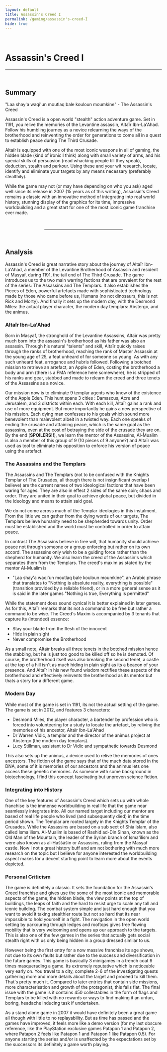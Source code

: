 ```yaml
---
layout: default
title: Assassin's Creed I
permalink: /gaming/assassin's-creed-I
hide: true
---
```

<p><br></p>

Assassin's Creed I
=========

<hr style="height:2px;border-width:0;color:gray;background-color:gray">

<br>

**Summary**
--------

"Laa shay'a waqi'un moutlaq bale kouloun moumkine" - The Assassin's Creed

Assassin's Creed is a open world "stealth" action adventure game. Set in 1191, you relive the memories of the Levantine assassin,  Altaïr Ibn-La'Ahad. Follow his humbling journey as a novice relearning the ways of the brotherhood and reinventing the order for generations to come all in a quest to establish peace during The Third Crusade.

Altaïr is equipped with one of the most iconic weapons in all of gaming, the hidden blade (kind of ironic I think) along with small variety of arms, and his special skills of persuasion (read whacking people till they speak), deduction, stealth and parkour. Using these and your wit research, locate, identify and eliminate your targets by any means necessary (preferably stealthily).

While the game may not (or may have depending on who you ask) aged well since its release in 2007 (15 years as of this writing), Assassin's Creed remains a classic with an innovative method of integrating into real world history, stunning display of the graphics for its time, impressive worldbuilding and a great start for one of the most iconic game franchise ever made.

<br>

<hr style="width:50%; margin-left:25%">

<br>


**Analysis**
---------

Assassin's Creed is great narrative story about the journey of Altaïr Ibn-La'Ahad, a member of the Levantine Brotherhood of Assassin and resident of Masyaf, during 1191, the tail end of The Third Crusade. The game introduces us to the two main warring factions that are prevalent for the rest of the series: The Assassins and The Templars. It also establishes the Pieces of Eden, powerful artefacts made with sophisticated technology made by those who came before us, Humans (no not dinosaurs, this is not Rick and Morty). And finally it sets up the modern day, with the Desmond Miles: the actual player character, the modern day templars: Abstergo, and the animus.


### Altaïr Ibn-La'Ahad

Born in Masyaf, the stronghold of the Levantine Assassins, Altaïr was pretty much born into the assassin's brotherhood as his father was also an assassin. Through his natural "talents" and skill, Altaïr quickly raises through the ranks of brotherhood, reaching the rank of Master Assassin at the young age of 25, a feat unheard of for someone so young. As with any such unheard feat, arrogance and hubris followed. Following a botched mission to retrieve an artefact, an Apple of Eden, costing the brotherhood a body and arm (there is a FMA reference here somewhere), he is stripped of his ranks and gear, stabbed and made to relearn the creed and three tenets of the Assassins as a novice.

Our mission now is to eliminate 9 templar agents who know of the existence of the Apple Eden. This hunt spans 3 cities : Damascus, Acre and Jerusalem, and 3 districts within each. With each kill, Altaïr gains a rank and use of more equipment. But more importantly he gains a new perspective of his mission. Each dying man confesses to his goals which sound more benevolent than malevolent albeit in a twisted way. Each one speaks of ending the crusade and attaining peace, which is the same goal as the assassins, even at the cost of betraying the side of the crusade they are on. By the end (**SPOILERS!!**), we learn the mentor of the Assassins, Al-Mualim is also a member of this group of 9 (10 pieces of 9 anyone?) and Altaïr was used as tool to eliminate his opposition to enforce his version of peace using the artefact.


### The Assassins and the Templars

The Assassins and The Templars (not to be confused with the Knights Templar of The Crusades, all though there is not insignificant overlap I believe) are the current names of two ideological factions that have been waring for ages. They are also in effect 2 sides of the same coin; chaos and order. They are united in their goal to achieve global peace, but divided in the ideology and means to attain said goal.

We do not come across much of the Templar ideologies in this instalment. From the little we can gather from the dying words of our targets, The Templars believe humanity need to be shepherded towards unity. Order must be established and the world must be controlled in order to attain peace.

In contrast The Assassins believe in free will, that humanity should achieve peace not through someone or a group enforcing but rather on its own accord. The assassins only wish to be a guiding force rather than the shepherd for humanity. We also learn the creed of the Assassin's which separates them from the Templars. The creed's maxim as stated by the mentor Al-Mualim is
- "Laa shay'a waqi'un moutlaq bale kouloun moumkine", an Arabic phrase that translates to "Nothing is absolute reality, everything is possible" (transition provided by a reliable friend), or in a more general sense as it is said in the later games "Nothing is true, Everything is permitted"

While the statement does sound cynical it is better explained in later games. As for this, Altaïr remarks that its not a command to be free but rather a command to be wise. The Creed's Maxim is accompanied by 3 tenants that capture its (intended) essence:

- Stay your blade from the flesh of the innocent
- Hide in plain sight
- Never compromise the Brotherhood

As a small note, Altaïr breaks all three tenets in the botched mission hence the stabbing, but he is just too good to be killed off so he is demoted. Of course, the brotherhood itself was also breaking the second tenet, a castle at the top of a hill isn't as much hiding in plain sight as its a beacon of your presence. And Altaïr in his new found wisdom rectifies these aspects of the brotherhood and effectively reinvents the brotherhood as its mentor but thats a story for a different game.


### Modern Day

While most of the game is set in 1191, its not the actual setting of the game. The game is set in 2012, and features 3 characters:

- Desmond Miles, the player character, a bartender by profession who is forced into volunteering for a study to locate the artefact, by reliving the memories of his ancestor, Altaïr Ibn-La'Ahad
- Dr Warren Vidic, a templar and the director of the animus project at Abstergo (the modern day templars).
- Lucy Stillman, assistant to Dr Vidic and sympathetic towards Desmond

This also sets up the animus, a device used to relive the memories of ones ancestors. The fiction of the game says that of the much data stored in the DNA, some of it is memories of our ancestors and the animus lets one access these genetic memories. As someone with some background in biotechnology, I find this concept fascinating but unproven science fiction.


### Integrating into History

One of the key features of Assassin's Creed which sets up with whole franchise is the immense worldbuilding in real life that the game near seamlessly integrates into. All our named target including our mentor are based of real life people who lived (and subsequently died) in the time period shown. The Templar are rooted largely in the Knights Templar of the Crusades. While the Assassins are based on a sub sect of Shia Islam, also called Isma'ilism. Al-Mualim is based of Rashid ad-Din Sinan, known as the Old Man of the Mountain, the leader of the Syrian branch of Isma'ilism and were also known as al-Ḥaššāšīn or Assassins, ruling from the Masyaf castle. Now I not a great history buff and am not bothering with much more research on the topic but I believe for anyone interested the worldbuilding aspect makes for a decent starting point to learn more about the events depicted.


### Personal Criticism

The game is definitely a classic. It sets the foundation for the Assassin's Creed franchise and gives use the some of the most iconic and memorable aspects of the game; the hidden blade, the view points at the top of buildings, the leaps of faith and the hard to resist urge to scale any tall and iconic building. The combat system simple and just hard enough that you want to avoid it taking stealthier route but not so hard that its near impossible to hold yourself in a fight. The navigation in the open world setting by parkouring through ledges and rooftops gives free flowing mobility that is very welcoming and opens up our approach to the targets. This is also one of the few games in the series that actually gets social stealth right with us only being hidden in a group dressed similar to us.

However being the first entry for a now massive franchise its age shows, not due to its own faults but rather due to the success and diversification in the future games. This game is basically 3 minigames in a trench coat 9 times masquerading a game. Its extremely reputative which is noticeable very early on. You travel to a city, complete 2-6 of the investigating quests gathering more and more details about the target and proceed to kill them. That's pretty much it. Compared to later entries that contain side missions, more characterisation and growth of the protagonist, this falls flat. The final issue with the game is it contains 450 collectables in the form of flags and Templars to be killed with no rewards or ways to find making it an unfun, boring, headache inducing task if undertaken.

As a stand alone game in 2007 it would have definitely been a great game all though with little to no replayability. But as time has passed and the games have improved, it feels more like a demo version (for my last obscure reference, like the PlayStation exclusive games Patapon 1 and Patapon 2, where Patapon 2 feels like Patapon 1 and Patapon 1 like Patapon 0.5). For anyone starting the series and/or is unaffected by the expectations set by the successors its definitely a game worth playing.
